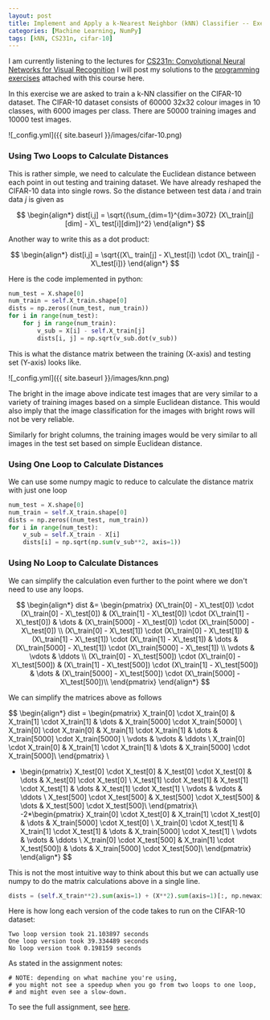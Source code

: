 ```yaml
---
layout: post
title: Implement and Apply a k-Nearest Neighbor (kNN) Classifier -- Exercise
categories: [Machine Learning, NumPy]
tags: [kNN, CS231n, cifar-10]
---
```


I am currently listening to the lectures for 
[CS231n: Convolutional Neural Networks for Visual Recognition](https://www.youtube.com/watch?v=vT1JzLTH4G4&list=PL3FW7Lu3i5JvHM8ljYj-zLfQRF3EO8sYv&index=1)
I will post my solutions to the [programming exercises](http://cs231n.github.io/) attached with this course here.

In this exercise we are asked to train a k-NN classifier on the CIFAR-10 dataset. 
The CIFAR-10 dataset consists of 60000 32x32 colour images in 10 classes, 
with 6000 images per class. There are 50000 training images and 10000 test images.

![_config.yml]({{ site.baseurl }}/images/cifar-10.png)

### Using Two Loops to Calculate Distances

This is rather simple, we need to calculate the Euclidean distance between each point in 
out testing and training dataset. We have already reshaped the CIFAR-10 data into single 
rows. So the distance between test data *i* and train data *j* is given as

$$
\begin{align*}
  dist[i,j] = \sqrt{(\sum_{dim=1}^{dim=3072} (X\_train[j][dim] - X\_ test[i][dim])^2}
\end{align*}
$$

Another way to write this as a dot product:

$$
\begin{align*}
  dist[i,j] = \sqrt{(X\_ train[j] - X\_test[i]) \cdot (X\_ train[j] - X\_test[i])}
\end{align*}
$$

Here is the code implemented in python:

```python
num_test = X.shape[0]
num_train = self.X_train.shape[0]
dists = np.zeros((num_test, num_train))
for i in range(num_test):
    for j in range(num_train):
        v_sub = X[i] - self.X_train[j]
        dists[i, j] = np.sqrt(v_sub.dot(v_sub))
```

This is what the distance matrix between the training (X-axis) and testing set (Y-axis)
looks like.

![_config.yml]({{ site.baseurl }}/images/knn.png)

The bright in the image above indicate test images that are very similar to a variety 
of training images based on a simple Euclidean distance. This would also imply that the image classification for the images with bright rows will not be very reliable.

Similarly for bright columns, the training images would be very similar 
to all images in the test set based on simple Euclidean distance.

### Using One Loop to Calculate Distances

We can use some numpy magic to reduce to calculate the distance matrix with just one loop

```python
num_test = X.shape[0]
num_train = self.X_train.shape[0]
dists = np.zeros((num_test, num_train))
for i in range(num_test):
    v_sub = self.X_train - X[i]
    dists[i] = np.sqrt(np.sum(v_sub**2, axis=1))
```

### Using No Loop to Calculate Distances

We can simplify the calculation even further to the point where we don't need to use
any loops.

$$
\begin{align*}
  dist &= \begin{pmatrix}
(X\_train[0] - X\_test[0]) \cdot (X\_train[0] - X\_test[0]) & (X\_train[1] - X\_test[0]) \cdot (X\_train[1] - X\_test[0]) & \dots & 
(X\_train[5000] - X\_test[0]) \cdot (X\_train[5000] - X\_test[0]) \\
(X\_train[0] - X\_test[1]) \cdot (X\_train[0] - X\_test[1]) & (X\_train[1] - X\_test[1]) \cdot (X\_train[1] - X\_test[1]) & \dots & 
(X\_train[5000] - X\_test[1]) \cdot (X\_train[5000] - X\_test[1]) \\
\vdots & \vdots & \ddots \\
(X\_train[0] - X\_test[500]) \cdot (X\_train[0] - X\_test[500]) & (X\_train[1] - X\_test[500]) \cdot (X\_train[1] - X\_test[500]) & \dots 
 & (X\_train[5000] - X\_test[500]) \cdot (X\_train[5000] - X\_test[500])\\
\end{pmatrix}
\end{align*}
$$

We can simplify the matrices above as follows

$$
\begin{align*}
dist = \begin{pmatrix}
X\_train[0] \cdot X\_train[0] & X\_train[1] \cdot X\_train[1] & \dots & X\_train[5000] \cdot X\_train[5000] \\
X\_train[0] \cdot X\_train[0] & X\_train[1] \cdot X\_train[1] & \dots & 
X\_train[5000] \cdot X\_train[5000] \\
\vdots & \vdots & \ddots \\
X\_train[0] \cdot X\_train[0] & X\_train[1] \cdot X\_train[1] & \dots 
 & X\_train[5000] \cdot X\_train[5000]\\
\end{pmatrix} \\
+ \begin{pmatrix}
X\_test[0] \cdot X\_test[0] & X\_test[0] \cdot X\_test[0] & \dots & X\_test[0] \cdot X\_test[0] \\
X\_test[1] \cdot X\_test[1] & X\_test[1] \cdot X\_test[1] & \dots & X\_test[1] \cdot X\_test[1] \\
\vdots & \vdots & \ddots \\
X\_test[500] \cdot X\_test[500] & X\_test[500] \cdot X\_test[500] & \dots & X\_test[500] \cdot X\_test[500]\\
\end{pmatrix}\\
-2*\begin{pmatrix}
X\_train[0] \cdot X\_test[0] & X\_train[1] \cdot X\_test[0] & \dots & X\_train[5000] \cdot X\_test[0] \\
X\_train[0] \cdot X\_test[1] & X\_train[1] \cdot X\_test[1] & \dots & X\_train[5000] \cdot X\_test[1] \\
\vdots & \vdots & \ddots \\
X\_train[0] \cdot X\_test[500] & X\_train[1] \cdot X\_test[500]) & \dots & X\_train[5000] \cdot X\_test[500]\\
\end{pmatrix}
\end{align*}
$$

This is not the most intuitive way to think about this but we can actually use numpy 
to do the matrix calculations above in a single line.

```python
dists = (self.X_train**2).sum(axis=1) + (X**2).sum(axis=1)[:, np.newaxis] - 2*X.dot(self.X_train.T)
```

Here is how long each version of the code takes to run on the CIFAR-10 dataset:

```
Two loop version took 21.103897 seconds
One loop version took 39.334489 seconds
No loop version took 0.198159 seconds
```

As stated in the assignment notes: 

```
# NOTE: depending on what machine you're using, 
# you might not see a speedup when you go from two loops to one loop, 
# and might even see a slow-down.
```

To see the full assignment, see [here](https://github.com/usmanr149/CS231n/blob/master/assignment1/knn.ipynb).